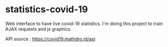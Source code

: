 # statistics-covid-19
Web interface to have live covid-19 statistics. I'm doing this project to train AJAX requests and js graphics.

API source : https://covid19.mathdro.id/api
